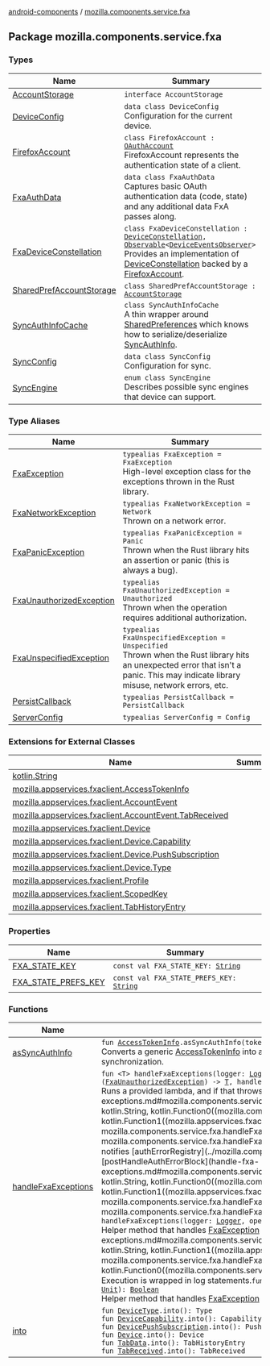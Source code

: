 [android-components](../index.md) / [mozilla.components.service.fxa](./index.md)

## Package mozilla.components.service.fxa

### Types

| Name | Summary |
|---|---|
| [AccountStorage](-account-storage/index.md) | `interface AccountStorage` |
| [DeviceConfig](-device-config/index.md) | `data class DeviceConfig`<br>Configuration for the current device. |
| [FirefoxAccount](-firefox-account/index.md) | `class FirefoxAccount : `[`OAuthAccount`](../mozilla.components.concept.sync/-o-auth-account/index.md)<br>FirefoxAccount represents the authentication state of a client. |
| [FxaAuthData](-fxa-auth-data/index.md) | `data class FxaAuthData`<br>Captures basic OAuth authentication data (code, state) and any additional data FxA passes along. |
| [FxaDeviceConstellation](-fxa-device-constellation/index.md) | `class FxaDeviceConstellation : `[`DeviceConstellation`](../mozilla.components.concept.sync/-device-constellation/index.md)`, `[`Observable`](../mozilla.components.support.base.observer/-observable/index.md)`<`[`DeviceEventsObserver`](../mozilla.components.concept.sync/-device-events-observer/index.md)`>`<br>Provides an implementation of [DeviceConstellation](../mozilla.components.concept.sync/-device-constellation/index.md) backed by a [FirefoxAccount](#). |
| [SharedPrefAccountStorage](-shared-pref-account-storage/index.md) | `class SharedPrefAccountStorage : `[`AccountStorage`](-account-storage/index.md) |
| [SyncAuthInfoCache](-sync-auth-info-cache/index.md) | `class SyncAuthInfoCache`<br>A thin wrapper around [SharedPreferences](#) which knows how to serialize/deserialize [SyncAuthInfo](../mozilla.components.concept.sync/-sync-auth-info/index.md). |
| [SyncConfig](-sync-config/index.md) | `data class SyncConfig`<br>Configuration for sync. |
| [SyncEngine](-sync-engine/index.md) | `enum class SyncEngine`<br>Describes possible sync engines that device can support. |

### Type Aliases

| Name | Summary |
|---|---|
| [FxaException](-fxa-exception.md) | `typealias FxaException = FxaException`<br>High-level exception class for the exceptions thrown in the Rust library. |
| [FxaNetworkException](-fxa-network-exception.md) | `typealias FxaNetworkException = Network`<br>Thrown on a network error. |
| [FxaPanicException](-fxa-panic-exception.md) | `typealias FxaPanicException = Panic`<br>Thrown when the Rust library hits an assertion or panic (this is always a bug). |
| [FxaUnauthorizedException](-fxa-unauthorized-exception.md) | `typealias FxaUnauthorizedException = Unauthorized`<br>Thrown when the operation requires additional authorization. |
| [FxaUnspecifiedException](-fxa-unspecified-exception.md) | `typealias FxaUnspecifiedException = Unspecified`<br>Thrown when the Rust library hits an unexpected error that isn't a panic. This may indicate library misuse, network errors, etc. |
| [PersistCallback](-persist-callback.md) | `typealias PersistCallback = PersistCallback` |
| [ServerConfig](-server-config.md) | `typealias ServerConfig = Config` |

### Extensions for External Classes

| Name | Summary |
|---|---|
| [kotlin.String](kotlin.-string/index.md) |  |
| [mozilla.appservices.fxaclient.AccessTokenInfo](mozilla.appservices.fxaclient.-access-token-info/index.md) |  |
| [mozilla.appservices.fxaclient.AccountEvent](mozilla.appservices.fxaclient.-account-event/index.md) |  |
| [mozilla.appservices.fxaclient.AccountEvent.TabReceived](mozilla.appservices.fxaclient.-account-event.-tab-received/index.md) |  |
| [mozilla.appservices.fxaclient.Device](mozilla.appservices.fxaclient.-device/index.md) |  |
| [mozilla.appservices.fxaclient.Device.Capability](mozilla.appservices.fxaclient.-device.-capability/index.md) |  |
| [mozilla.appservices.fxaclient.Device.PushSubscription](mozilla.appservices.fxaclient.-device.-push-subscription/index.md) |  |
| [mozilla.appservices.fxaclient.Device.Type](mozilla.appservices.fxaclient.-device.-type/index.md) |  |
| [mozilla.appservices.fxaclient.Profile](mozilla.appservices.fxaclient.-profile/index.md) |  |
| [mozilla.appservices.fxaclient.ScopedKey](mozilla.appservices.fxaclient.-scoped-key/index.md) |  |
| [mozilla.appservices.fxaclient.TabHistoryEntry](mozilla.appservices.fxaclient.-tab-history-entry/index.md) |  |

### Properties

| Name | Summary |
|---|---|
| [FXA_STATE_KEY](-f-x-a_-s-t-a-t-e_-k-e-y.md) | `const val FXA_STATE_KEY: `[`String`](https://kotlinlang.org/api/latest/jvm/stdlib/kotlin/-string/index.html) |
| [FXA_STATE_PREFS_KEY](-f-x-a_-s-t-a-t-e_-p-r-e-f-s_-k-e-y.md) | `const val FXA_STATE_PREFS_KEY: `[`String`](https://kotlinlang.org/api/latest/jvm/stdlib/kotlin/-string/index.html) |

### Functions

| Name | Summary |
|---|---|
| [asSyncAuthInfo](as-sync-auth-info.md) | `fun `[`AccessTokenInfo`](../mozilla.components.concept.sync/-access-token-info/index.md)`.asSyncAuthInfo(tokenServerUrl: `[`String`](https://kotlinlang.org/api/latest/jvm/stdlib/kotlin/-string/index.html)`): `[`SyncAuthInfo`](../mozilla.components.concept.sync/-sync-auth-info/index.md)<br>Converts a generic [AccessTokenInfo](#) into a Firefox Sync-friendly [SyncAuthInfo](../mozilla.components.concept.sync/-sync-auth-info/index.md) instance which may be used for data synchronization. |
| [handleFxaExceptions](handle-fxa-exceptions.md) | `fun <T> handleFxaExceptions(logger: `[`Logger`](../mozilla.components.support.base.log.logger/-logger/index.md)`, operation: `[`String`](https://kotlinlang.org/api/latest/jvm/stdlib/kotlin/-string/index.html)`, block: () -> `[`T`](handle-fxa-exceptions.md#T)`, postHandleAuthErrorBlock: (`[`FxaUnauthorizedException`](-fxa-unauthorized-exception.md)`) -> `[`T`](handle-fxa-exceptions.md#T)`, handleErrorBlock: (`[`FxaException`](-fxa-exception.md)`) -> `[`T`](handle-fxa-exceptions.md#T)`): `[`T`](handle-fxa-exceptions.md#T)<br>Runs a provided lambda, and if that throws non-panic, non-auth FxA exception, runs [handleErrorBlock](handle-fxa-exceptions.md#mozilla.components.service.fxa$handleFxaExceptions(mozilla.components.support.base.log.logger.Logger, kotlin.String, kotlin.Function0((mozilla.components.service.fxa.handleFxaExceptions.T)), kotlin.Function1((mozilla.appservices.fxaclient.FxaException.Unauthorized, mozilla.components.service.fxa.handleFxaExceptions.T)), kotlin.Function1((mozilla.appservices.fxaclient.FxaException, mozilla.components.service.fxa.handleFxaExceptions.T)))/handleErrorBlock). If that lambda throws an FxA auth exception, notifies [authErrorRegistry](../mozilla.components.service.fxa.manager/auth-error-registry.md), and runs [postHandleAuthErrorBlock](handle-fxa-exceptions.md#mozilla.components.service.fxa$handleFxaExceptions(mozilla.components.support.base.log.logger.Logger, kotlin.String, kotlin.Function0((mozilla.components.service.fxa.handleFxaExceptions.T)), kotlin.Function1((mozilla.appservices.fxaclient.FxaException.Unauthorized, mozilla.components.service.fxa.handleFxaExceptions.T)), kotlin.Function1((mozilla.appservices.fxaclient.FxaException, mozilla.components.service.fxa.handleFxaExceptions.T)))/postHandleAuthErrorBlock).`fun <T> handleFxaExceptions(logger: `[`Logger`](../mozilla.components.support.base.log.logger/-logger/index.md)`, operation: `[`String`](https://kotlinlang.org/api/latest/jvm/stdlib/kotlin/-string/index.html)`, default: (`[`FxaException`](-fxa-exception.md)`) -> `[`T`](handle-fxa-exceptions.md#T)`, block: () -> `[`T`](handle-fxa-exceptions.md#T)`): `[`T`](handle-fxa-exceptions.md#T)<br>Helper method that handles [FxaException](-fxa-exception.md) and allows specifying a lazy default value via [default](handle-fxa-exceptions.md#mozilla.components.service.fxa$handleFxaExceptions(mozilla.components.support.base.log.logger.Logger, kotlin.String, kotlin.Function1((mozilla.appservices.fxaclient.FxaException, mozilla.components.service.fxa.handleFxaExceptions.T)), kotlin.Function0((mozilla.components.service.fxa.handleFxaExceptions.T)))/default) block for use in case of errors. Execution is wrapped in log statements.`fun handleFxaExceptions(logger: `[`Logger`](../mozilla.components.support.base.log.logger/-logger/index.md)`, operation: `[`String`](https://kotlinlang.org/api/latest/jvm/stdlib/kotlin/-string/index.html)`, block: () -> `[`Unit`](https://kotlinlang.org/api/latest/jvm/stdlib/kotlin/-unit/index.html)`): `[`Boolean`](https://kotlinlang.org/api/latest/jvm/stdlib/kotlin/-boolean/index.html)<br>Helper method that handles [FxaException](-fxa-exception.md) and returns a [Boolean](https://kotlinlang.org/api/latest/jvm/stdlib/kotlin/-boolean/index.html) success flag as a result. |
| [into](into.md) | `fun `[`DeviceType`](../mozilla.components.concept.sync/-device-type/index.md)`.into(): Type`<br>`fun `[`DeviceCapability`](../mozilla.components.concept.sync/-device-capability/index.md)`.into(): Capability`<br>`fun `[`DevicePushSubscription`](../mozilla.components.concept.sync/-device-push-subscription/index.md)`.into(): PushSubscription`<br>`fun `[`Device`](../mozilla.components.concept.sync/-device/index.md)`.into(): Device`<br>`fun `[`TabData`](../mozilla.components.concept.sync/-tab-data/index.md)`.into(): TabHistoryEntry`<br>`fun `[`TabReceived`](../mozilla.components.concept.sync/-device-event/-tab-received/index.md)`.into(): TabReceived` |
